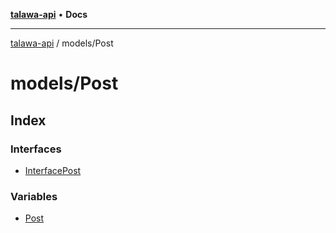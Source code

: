 [**talawa-api**](../../README.md) • **Docs**

***

[talawa-api](../../modules.md) / models/Post

# models/Post

## Index

### Interfaces

- [InterfacePost](interfaces/InterfacePost.md)

### Variables

- [Post](variables/Post.md)
